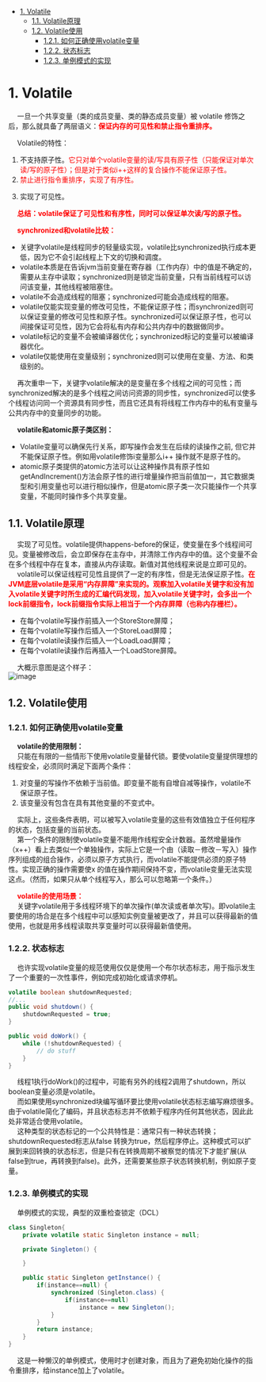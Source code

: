 

<!-- TOC -->

- [1. Volatile](#1-volatile)
    - [1.1. Volatile原理](#11-volatile原理)
    - [1.2. Volatile使用](#12-volatile使用)
        - [1.2.1. 如何正确使用volatile变量](#121-如何正确使用volatile变量)
        - [1.2.2. 状态标志](#122-状态标志)
        - [1.2.3. 单例模式的实现](#123-单例模式的实现)

<!-- /TOC -->

# 1. Volatile  
&emsp; 一旦一个共享变量（类的成员变量、类的静态成员变量）被 volatile 修饰之后，那么就具备了两层语义：**<font color = "red">保证内存的可见性和禁止指令重排序。</font>**  

&emsp; Volatile的特性：  
1. 不支持原子性。<font color = "red">它只对单个volatile变量的读/写具有原子性（只能保证对单次读/写的原子性）；但是对于类似i++这样的复合操作不能保证原子性。</font>  
2. <font color = "red">禁止进行指令重排序，实现了有序性。</font>
<!-- 在volatile变量的赋值操作后⾯会有⼀个内存屏障（⽣成的汇编代码上），读操作不会被重排序到内存屏障之前。 -->
3. 实现了可见性。  

&emsp; **<font color = "red">总结：volatile保证了可见性和有序性，同时可以保证单次读/写的原子性。</font>**  

&emsp; **<font color = "red">synchronized和volatile比较：</font>**  

* 关键字volatile是线程同步的轻量级实现，volatile比synchronized执行成本更低，因为它不会引起线程上下文的切换和调度。  
* volatile本质是在告诉jvm当前变量在寄存器（工作内存）中的值是不确定的，需要从主存中读取；synchronized则是锁定当前变量，只有当前线程可以访问该变量，其他线程被阻塞住。  
* volatile不会造成线程的阻塞；synchronized可能会造成线程的阻塞。  
*  volatile仅能实现变量的修改可见性，不能保证原子性；而synchronized则可以保证变量的修改可见性和原子性。synchronized可以保证原子性，也可以间接保证可见性，因为它会将私有内存和公共内存中的数据做同步。  
*  volatile标记的变量不会被编译器优化；synchronized标记的变量可以被编译器优化。  
*  volatile仅能使用在变量级别；synchronized则可以使用在变量、方法、和类级别的。  

&emsp; 再次重申一下，关键字volatile解决的是变量在多个线程之间的可见性；而synchronized解决的是多个线程之间访问资源的同步性，synchronized可以使多个线程访问同一个资源具有同步性，而且它还具有将线程工作内存中的私有变量与公共内存中的变量同步的功能。  

&emsp; **volatile和atomic原子类区别：**  

* Volatile变量可以确保先行关系，即写操作会发生在后续的读操作之前, 但它并不能保证原子性。例如用volatile修饰i变量那么i++ 操作就不是原子性的。  
* atomic原子类提供的atomic方法可以让这种操作具有原子性如getAndIncrement()方法会原子性的进行增量操作把当前值加一，其它数据类型和引用变量也可以进行相似操作，但是atomic原子类一次只能操作一个共享变量，不能同时操作多个共享变量。  


## 1.1. Volatile原理  

&emsp; 实现了可见性。volatile提供happens-before的保证，使变量在多个线程间可见。变量被修改后，会立即保存在主存中，并清除工作内存中的值。这个变量不会在多个线程中存在复本，直接从内存读取。新值对其他线程来说是立即可见的。  
&emsp; volatile可以保证线程可见性且提供了一定的有序性，但是无法保证原子性。**<font color = "red">在JVM底层volatile是采用“内存屏障”来实现的。观察加入volatile关键字和没有加入volatile关键字时所生成的汇编代码发现，加入volatile关键字时，会多出一个lock前缀指令，lock前缀指令实际上相当于一个内存屏障（也称内存栅栏）。</font>**  

* 在每个volatile写操作前插⼊⼀个StoreStore屏障；  
* 在每个volatile写操作后插⼊⼀个StoreLoad屏障；  
* 在每个volatile读操作后插⼊⼀个LoadLoad屏障；  
* 在每个volatile读操作后再插⼊⼀个LoadStore屏障。  

&emsp; ⼤概示意图是这个样⼦：  
![image](https://gitee.com/wt1814/pic-host/raw/master/images/java/concurrent/multi-18.png)   

## 1.2. Volatile使用  
### 1.2.1. 如何正确使用volatile变量  

&emsp; **volatile的使用限制：**  
&emsp; 只能在有限的一些情形下使用volatile变量替代锁。要使volatile变量提供理想的线程安全，必须同时满足下面两个条件：  
1. 对变量的写操作不依赖于当前值。即变量不能有自增自减等操作，volatile不保证原子性。  
2. 该变量没有包含在具有其他变量的不变式中。  

&emsp; 实际上，这些条件表明，可以被写入volatile变量的这些有效值独立于任何程序的状态，包括变量的当前状态。  
&emsp; 第一个条件的限制使volatile变量不能用作线程安全计数器。虽然增量操作（x++）看上去类似一个单独操作，实际上它是一个由（读取－修改－写入）操作序列组成的组合操作，必须以原子方式执行，而volatile不能提供必须的原子特性。实现正确的操作需要使x 的值在操作期间保持不变，而volatile变量无法实现这点。（然而，如果只从单个线程写入，那么可以忽略第一个条件。）  

&emsp; **<font color = "red">volatile的使用场景：</font>**  
&emsp; 关键字volatile用于多线程环境下的单次操作(单次读或者单次写)。即volatile主要使用的场合是在多个线程中可以感知实例变量被更改了，并且可以获得最新的值使用，也就是用多线程读取共享变量时可以获得最新值使用。  

### 1.2.2. 状态标志
&emsp; 也许实现volatile变量的规范使用仅仅是使用一个布尔状态标志，用于指示发生了一个重要的一次性事件，例如完成初始化或请求停机。  

```java
volatile boolean shutdownRequested;  
//...
public void shutdown() {
    shutdownRequested = true;
}

public void doWork() {
    while (!shutdownRequested) {
        // do stuff  
    }
}
```
&emsp; 线程1执行doWork()的过程中，可能有另外的线程2调用了shutdown，所以boolean变量必须是volatile。  
&emsp; 而如果使用synchronized块编写循环要比使用volatile状态标志编写麻烦很多。由于volatile简化了编码，并且状态标志并不依赖于程序内任何其他状态，因此此处非常适合使用volatile。  
&emsp; 这种类型的状态标记的一个公共特性是：通常只有一种状态转换；shutdownRequested标志从false 转换为true，然后程序停止。这种模式可以扩展到来回转换的状态标志，但是只有在转换周期不被察觉的情况下才能扩展(从false到true，再转换到false)。此外，还需要某些原子状态转换机制，例如原子变量。  

### 1.2.3. 单例模式的实现  
&emsp; 单例模式的实现，典型的双重检查锁定（DCL）  

```java
class Singleton{
    private volatile static Singleton instance = null;

    private Singleton() {

    }

    public static Singleton getInstance() {
        if(instance==null) {
            synchronized (Singleton.class) {
                if(instance==null)
                    instance = new Singleton();
            }
        }
        return instance;
    }
}
```
&emsp; 这是一种懒汉的单例模式，使用时才创建对象，而且为了避免初始化操作的指令重排序，给instance加上了volatile。

<!-- 
单例模式的双重锁为什么要加volatile
需要volatile关键字的原因是，在并发情况下，如果没有volatile关键字，在第5行会出现问题。instance = new TestInstance();可以分解为3行伪代码
a. memory = allocate() //分配内存
b. ctorInstanc(memory) //初始化对象
c. instance = memory //设置instance指向刚分配的地址
上面的代码在编译运行时，可能会出现重排序从a-b-c排序为a-c-b。在多线程的情况下会出现以下问题。当线程A在执行第5行代码时，B线程进来执行到第2行代码。假设此时A执行的过程中发生了指令重排序，即先执行了a和c，没有执行b。那么由于A线程执行了c导致instance指向了一段地址，所以B线程判断instance不为null，会直接跳到第6行并返回一个未初始化的对象。
-->


